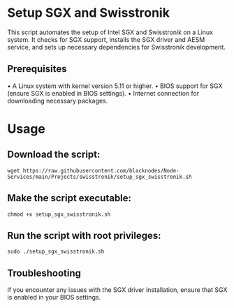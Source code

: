 # Setup SGX and Swisstronik
This script automates the setup of Intel SGX and Swisstronik on a Linux system. 
It checks for SGX support, installs the SGX driver and AESM service, and sets up necessary dependencies for Swisstronik development.

## Prerequisites
• A Linux system with kernel version 5.11 or higher.
• BIOS support for SGX (ensure SGX is enabled in BIOS settings).
• Internet connection for downloading necessary packages.

# Usage
## Download the script:
```wget https://raw.githubusercontent.com/blacknodes/Node-Services/main/Projects/swisstronik/setup_sgx_swisstronik.sh```
## Make the script executable:
```chmod +x setup_sgx_swisstronik.sh```
## Run the script with root privileges:
```sudo ./setup_sgx_swisstronik.sh```
## Troubleshooting
If you encounter any issues with the SGX driver installation, ensure that SGX is enabled in your BIOS settings.
